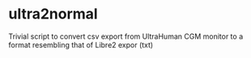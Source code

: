 # ultra2normal
Trivial script to convert csv export from UltraHuman CGM monitor to a format resembling that of Libre2 expor (txt)
